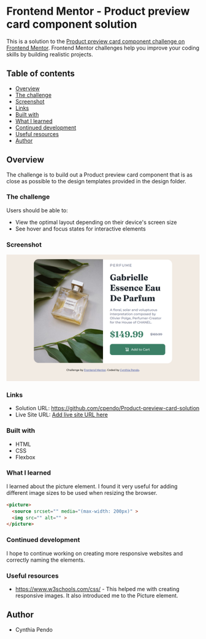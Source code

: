 # Frontend Mentor - Product preview card component solution

This is a solution to the [Product preview card component challenge on Frontend Mentor](https://www.frontendmentor.io/challenges/product-preview-card-component-GO7UmttRfa). Frontend Mentor challenges help you improve your coding skills by building realistic projects.

## Table of contents

- [Overview](#overview)
- [The challenge](#the-challenge)
- [Screenshot](#screenshot)
- [Links](#links)
- [Built with](#built-with)
- [What I learned](#what-i-learned)
- [Continued development](#continued-development)
- [Useful resources](#useful-resources)
- [Author](#author)

## Overview

The challenge is to build out a Product preview card component that is as close as possible to the design templates provided in the design folder.

### The challenge

Users should be able to:

- View the optimal layout depending on their device's screen size
- See hover and focus states for interactive elements

### Screenshot

![](./images/screenshot.png)

### Links

- Solution URL: https://github.com/cpendo/Product-preview-card-solution
- Live Site URL: [Add live site URL here](https://your-live-site-url.com)

### Built with

- HTML
- CSS 
- Flexbox

### What I learned

I learned about the picture element. I found it very useful for adding different image sizes to be used when resizing the browser.

```html
<picture>
  <source srcset="" media="(max-width: 200px)" >
  <img src="" alt="" >
</picture>
```      

### Continued development

I hope to continue working on creating more responsive websites and correctly naming the elements.

### Useful resources

- https://www.w3schools.com/css/ - This helped me with creating responsive images. It also introduced me to the Picture element.

## Author

- Cynthia Pendo
